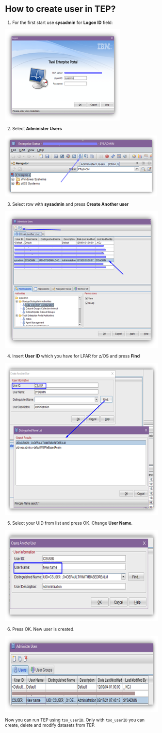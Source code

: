 # How to create user in TEP?

1.	For the first start use **sysadmin** for **Logon ID** field:

<img src="./img/1-logon.png" width="380" height="300">

2.	Select **Administer Users**

<img src="./img/2-enterprise.png" width="500" height="200">

3.	Select row with **sysadmin** and press **Create Another user** 

<img src="./img/3-create-another-user.png" width="650" height="450">

4.	Insert **User ID** which you have for LPAR for z/OS and press **Find**

<img src="./img/4-specify-name.png" width="700" height="500">

5.	Select your UID from list and press OK. Change **User Name**.

<img src="./img/5-specify.png" width="650" height="300">

6.	Press OK. New user is created.

<img src="./img/6-is-created.png" width="700" height="250">

Now you can run TEP using `tso_userID`. Only with `tso_userID` you can create, delete and modify datasets from TEP.